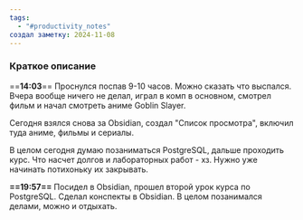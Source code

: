 ```yaml
---
tags:
  - "#productivity_notes"
создал заметку: 2024-11-08
---
```

### Краткое описание
==**14:03**==
Проснулся поспав 9-10 часов. Можно сказать что выспался.
Вчера вообще ничего не делал, играл в комп в основном, смотрел фильм и начал смотреть аниме Goblin Slayer.

Сегодня взялся снова за Obsidian, создал "Список просмотра", включил туда аниме, фильмы и сериалы.

В целом сегодня думаю позаниматься PostgreSQL, дальше проходить курс.
Что насчет долгов и лабораторных работ - хз. Нужно уже начинать потихоньку их закрывать.

**==19:57==**
Посидел в Obsidian, прошел второй урок курса по PostgreSQL.
Сделал конспекты в Obsidian.
В целом позанимался делами, можно и отдыхать.